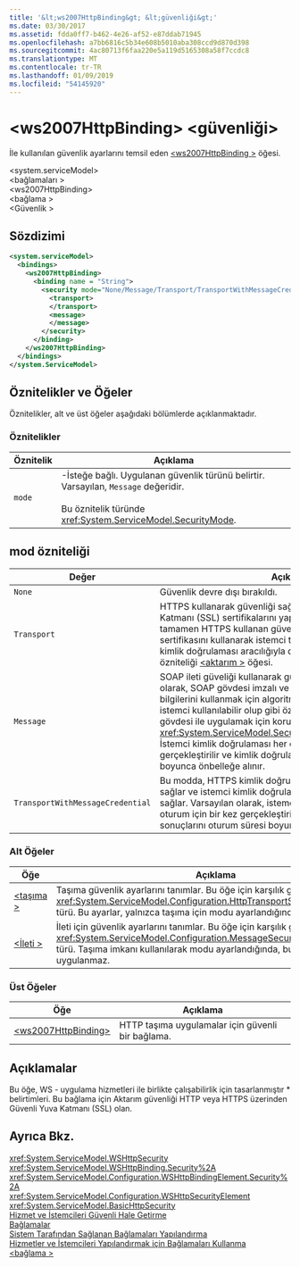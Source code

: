 ```yaml
---
title: '&lt;ws2007HttpBinding&gt; &lt;güvenliği&gt;'
ms.date: 03/30/2017
ms.assetid: fdda0ff7-b462-4e26-af52-e87ddab71945
ms.openlocfilehash: a7bb6816c5b34e608b5010aba308ccd9d870d398
ms.sourcegitcommit: 4ac80713f6faa220e5a119d5165308a58f7ccdc8
ms.translationtype: MT
ms.contentlocale: tr-TR
ms.lasthandoff: 01/09/2019
ms.locfileid: "54145920"
---
```

# <a name="ltsecuritygt-of-ltws2007httpbindinggt"></a>&lt;ws2007HttpBinding&gt; &lt;güvenliği&gt;
İle kullanılan güvenlik ayarlarını temsil eden [ \<ws2007HttpBinding >](../../../../../docs/framework/configure-apps/file-schema/wcf/ws2007httpbinding.md) öğesi.  
  
 \<system.serviceModel>  
\<bağlamaları >  
\<ws2007HttpBinding>  
\<bağlama >  
\<Güvenlik >  
  
## <a name="syntax"></a>Sözdizimi  
  
```xml  
<system.serviceModel>
  <bindings>
    <ws2007HttpBinding>
      <binding name = "String">
        <security mode="None/Message/Transport/TransportWithMessageCredential">
          <transport>
          </transport>
          <message>
          </message>
        </security>
      </binding>
    </ws2007HttpBinding>
  </bindings>
</system.ServiceModel>
```  
  
## <a name="attributes-and-elements"></a>Öznitelikler ve Öğeler  
 Öznitelikler, alt ve üst öğeler aşağıdaki bölümlerde açıklanmaktadır.  
  
### <a name="attributes"></a>Öznitelikler  
  
|Öznitelik|Açıklama|  
|---------------|-----------------|  
|`mode`|-İsteğe bağlı. Uygulanan güvenlik türünü belirtir. Varsayılan, `Message` değeridir.<br /><br /> Bu öznitelik türünde <xref:System.ServiceModel.SecurityMode>.|  
  
## <a name="mode-attribute"></a>mod özniteliği  
  
|Değer|Açıklama|  
|-----------|-----------------|  
|`None`|Güvenlik devre dışı bırakıldı.|  
|`Transport`|HTTPS kullanarak güvenliği sağlanır. Hizmet ile Güvenli Yuva Katmanı (SSL) sertifikalarını yapılandırılması gerekir. İleti tamamen HTTPS kullanan güvenli ve hizmet hizmet SSL sertifikasını kullanarak istemci tarafından doğrulanır. İstemci kimlik doğrulaması aracılığıyla denetlenir `ClientCredentials` özniteliği [ \<aktarım >](../../../../../docs/framework/configure-apps/file-schema/wcf/transport-of-ws2007httpbinding.md) öğesi.|  
|`Message`|SOAP ileti güveliği kullanarak güvenliği sağlanır. Varsayılan olarak, SOAP gövdesi imzalı ve şifrelenir. Çeşitli hizmet kimlik bilgilerini kullanmak için algoritma paketini olan bant dışı istemci kullanılabilir olup gibi özellikler, bu mod sunar ve ileti gövdesi ile uygulamak için koruma düzeyini <xref:System.ServiceModel.Security.SecurityMessageProperty>. İstemci kimlik doğrulaması her oturum için bir kez gerçekleştirilir ve kimlik doğrulama sonuçlarını oturum süresi boyunca önbelleğe alınır.|  
|`TransportWithMessageCredential`|Bu modda, HTTPS kimlik doğrulaması bütünlüğü ve gizliliği sağlar ve istemci kimlik doğrulaması SOAP ileti güvenliği sağlar. Varsayılan olarak, istemci kimlik doğrulaması her oturum için bir kez gerçekleştirilir ve kimlik doğrulama sonuçlarını oturum süresi boyunca önbelleğe alınır.|  
  
### <a name="child-elements"></a>Alt Öğeler  
  
|Öğe|Açıklama|  
|-------------|-----------------|  
|[\<taşıma >](../../../../../docs/framework/configure-apps/file-schema/wcf/transport-of-ws2007httpbinding.md)|Taşıma güvenlik ayarlarını tanımlar. Bu öğe için karşılık gelen <xref:System.ServiceModel.Configuration.HttpTransportSecurityElement> türü. Bu ayarlar, yalnızca taşıma için modu ayarlandığında uygulanır.|  
|[\<İleti >](../../../../../docs/framework/configure-apps/file-schema/wcf/message-of-ws2007httpbinding.md)|İleti için güvenlik ayarlarını tanımlar. Bu öğe için karşılık gelen <xref:System.ServiceModel.Configuration.MessageSecurityOverHttpElement> türü. Taşıma imkanı kullanılarak modu ayarlandığında, bu ayarlar uygulanmaz.|  
  
### <a name="parent-elements"></a>Üst Öğeler  
  
|Öğe|Açıklama|  
|-------------|-----------------|  
|[\<ws2007HttpBinding>](../../../../../docs/framework/configure-apps/file-schema/wcf/ws2007httpbinding.md)|HTTP taşıma uygulamalar için güvenli bir bağlama.|  
  
## <a name="remarks"></a>Açıklamalar  
 Bu öğe, WS - uygulama hizmetleri ile birlikte çalışabilirlik için tasarlanmıştır * belirtimleri. Bu bağlama için Aktarım güvenliği HTTP veya HTTPS üzerinden Güvenli Yuva Katmanı (SSL) olan.  
  
## <a name="see-also"></a>Ayrıca Bkz.  
 <xref:System.ServiceModel.WSHttpSecurity>  
 <xref:System.ServiceModel.WSHttpBinding.Security%2A>  
 <xref:System.ServiceModel.Configuration.WSHttpBindingElement.Security%2A>  
 <xref:System.ServiceModel.Configuration.WSHttpSecurityElement>  
 <xref:System.ServiceModel.BasicHttpSecurity>  
 [Hizmet ve İstemcileri Güvenli Hale Getirme](../../../../../docs/framework/wcf/feature-details/securing-services-and-clients.md)  
 [Bağlamalar](../../../../../docs/framework/wcf/bindings.md)  
 [Sistem Tarafından Sağlanan Bağlamaları Yapılandırma](../../../../../docs/framework/wcf/feature-details/configuring-system-provided-bindings.md)  
 [Hizmetler ve İstemcileri Yapılandırmak için Bağlamaları Kullanma](../../../../../docs/framework/wcf/using-bindings-to-configure-services-and-clients.md)  
 [\<bağlama >](../../../../../docs/framework/misc/binding.md)
